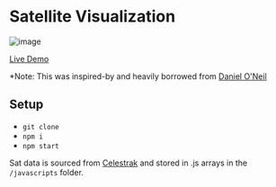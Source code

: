 # Satellite Visualization

![image](https://user-images.githubusercontent.com/4060878/218006724-8d561d91-9b6b-4f3a-85c2-a1c95e334010.png)

[Live Demo](https://satellite-sandbox.herokuapp.com)

*Note: This was inspired-by and heavily borrowed from [Daniel O'Neil](https://github.com/daoneil/spacemission)

## Setup

* `git clone`
* `npm i`
* `npm start`

Sat data is sourced from [Celestrak](https://celestrak.com/) and stored in .js arrays in the `/javascripts` folder.

